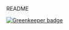README


[![Greenkeeper badge](https://badges.greenkeeper.io/syzer/fp-programming-skechbook.svg)](https://greenkeeper.io/)